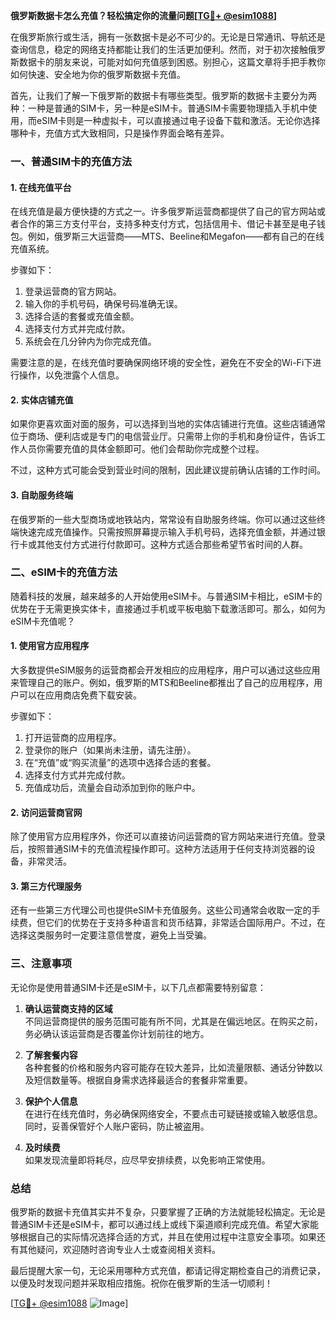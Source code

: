 **俄罗斯数据卡怎么充值？轻松搞定你的流量问题[[TG💪+ @esim1088](https://t.me/s/esim1088)]**

在俄罗斯旅行或生活，拥有一张数据卡是必不可少的。无论是日常通讯、导航还是查询信息，稳定的网络支持都能让我们的生活更加便利。然而，对于初次接触俄罗斯数据卡的朋友来说，可能对如何充值感到困惑。别担心，这篇文章将手把手教你如何快速、安全地为你的俄罗斯数据卡充值。

首先，让我们了解一下俄罗斯的数据卡有哪些类型。俄罗斯的数据卡主要分为两种：一种是普通的SIM卡，另一种是eSIM卡。普通SIM卡需要物理插入手机中使用，而eSIM卡则是一种虚拟卡，可以直接通过电子设备下载和激活。无论你选择哪种卡，充值方式大致相同，只是操作界面会略有差异。

### 一、普通SIM卡的充值方法

#### 1. 在线充值平台
在线充值是最方便快捷的方式之一。许多俄罗斯运营商都提供了自己的官方网站或者合作的第三方支付平台，支持多种支付方式，包括信用卡、借记卡甚至是电子钱包。例如，俄罗斯三大运营商——MTS、Beeline和Megafon——都有自己的在线充值系统。

步骤如下：
1. 登录运营商的官方网站。
2. 输入你的手机号码，确保号码准确无误。
3. 选择合适的套餐或充值金额。
4. 选择支付方式并完成付款。
5. 系统会在几分钟内为你完成充值。

需要注意的是，在线充值时要确保网络环境的安全性，避免在不安全的Wi-Fi下进行操作，以免泄露个人信息。

#### 2. 实体店铺充值
如果你更喜欢面对面的服务，可以选择到当地的实体店铺进行充值。这些店铺通常位于商场、便利店或是专门的电信营业厅。只需带上你的手机和身份证件，告诉工作人员你需要充值的具体金额即可。他们会帮助你完成整个过程。

不过，这种方式可能会受到营业时间的限制，因此建议提前确认店铺的工作时间。

#### 3. 自助服务终端
在俄罗斯的一些大型商场或地铁站内，常常设有自助服务终端。你可以通过这些终端快速完成充值操作。只需按照屏幕提示输入手机号码，选择充值金额，并通过银行卡或其他支付方式进行付款即可。这种方式适合那些希望节省时间的人群。

### 二、eSIM卡的充值方法

随着科技的发展，越来越多的人开始使用eSIM卡。与普通SIM卡相比，eSIM卡的优势在于无需更换实体卡，直接通过手机或平板电脑下载激活即可。那么，如何为eSIM卡充值呢？

#### 1. 使用官方应用程序
大多数提供eSIM服务的运营商都会开发相应的应用程序，用户可以通过这些应用来管理自己的账户。例如，俄罗斯的MTS和Beeline都推出了自己的应用程序，用户可以在应用商店免费下载安装。

步骤如下：
1. 打开运营商的应用程序。
2. 登录你的账户（如果尚未注册，请先注册）。
3. 在“充值”或“购买流量”的选项中选择合适的套餐。
4. 选择支付方式并完成付款。
5. 充值成功后，流量会自动添加到你的账户中。

#### 2. 访问运营商官网
除了使用官方应用程序外，你还可以直接访问运营商的官方网站来进行充值。登录后，按照普通SIM卡的充值流程操作即可。这种方法适用于任何支持浏览器的设备，非常灵活。

#### 3. 第三方代理服务
还有一些第三方代理公司也提供eSIM卡充值服务。这些公司通常会收取一定的手续费，但它们的优势在于支持多种语言和货币结算，非常适合国际用户。不过，在选择这类服务时一定要注意信誉度，避免上当受骗。

### 三、注意事项

无论你是使用普通SIM卡还是eSIM卡，以下几点都需要特别留意：

1. **确认运营商支持的区域**  
   不同运营商提供的服务范围可能有所不同，尤其是在偏远地区。在购买之前，务必确认该运营商是否覆盖你计划前往的地方。

2. **了解套餐内容**  
   各种套餐的价格和服务内容可能存在较大差异，比如流量限额、通话分钟数以及短信数量等。根据自身需求选择最适合的套餐非常重要。

3. **保护个人信息**  
   在进行在线充值时，务必确保网络安全，不要点击可疑链接或输入敏感信息。同时，妥善保管好个人账户密码，防止被盗用。

4. **及时续费**  
   如果发现流量即将耗尽，应尽早安排续费，以免影响正常使用。

### 总结

俄罗斯的数据卡充值其实并不复杂，只要掌握了正确的方法就能轻松搞定。无论是普通SIM卡还是eSIM卡，都可以通过线上或线下渠道顺利完成充值。希望大家能够根据自己的实际情况选择合适的方式，并且在使用过程中注意安全事项。如果还有其他疑问，欢迎随时咨询专业人士或查阅相关资料。

最后提醒大家一句，无论采用哪种方式充值，都请记得定期检查自己的消费记录，以便及时发现问题并采取相应措施。祝你在俄罗斯的生活一切顺利！

[[TG💪+ @esim1088](https://t.me/s/esim1088) ![Image](https://i.postimg.cc/4NQfJmqS/Snipaste-2025-05-13-00-14-12.png)]